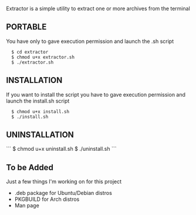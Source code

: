 Extractor is a simple utility to extract one or more archives from the terminal

<h2>PORTABLE</h2>
You have only to gave execution permission and launch the .sh script

```
  $ cd extractor
  $ chmod u+x extractor.sh
  $ ./extractor.sh
```
<h2>INSTALLATION</h2>
If you want to install the script you have to gave execution permission and launch the install.sh script

```
  $ chmod u+x install.sh
  $ ./install.sh
```
<h2>UNINSTALLATION</h2>
```
  $ chmod u+x uninstall.sh
  $ ./uninstall.sh
```
<h2>To be Added</h2>
Just a few things I'm working on for this project
<ul>
<li> .deb package for Ubuntu/Debian distros
<li> PKGBUILD for Arch distros
<li> Man page
</ul>